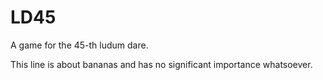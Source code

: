 # LD45
A game for the 45-th ludum dare.

This line is about bananas and has no significant importance whatsoever.

